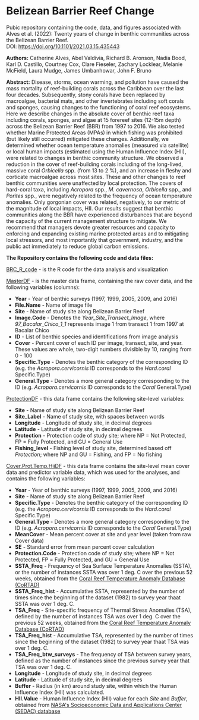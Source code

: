 # Belizean Barrier Reef Change
Pubic repository containing the code, data, and figures associated with Alves et al. (2022): Twenty years of change in benthic communities across the Belizean Barrier Reef.  
DOI: https://doi.org/10.1101/2021.03.15.435443  

**Authors:** Catherine Alves, Abel Valdivia, Richard B. Aronson, Nadia Bood, Karl D. Castillo, Courtney Cox, Clare Fieseler, Zachary Locklear, Melanie McField, Laura Mudge, James Umbanhowar, John F. Bruno

**Abstract:** Disease, storms, ocean warming, and pollution have caused the mass mortality of reef-building corals across the Caribbean over the last four decades. Subsequently, stony corals have been replaced by macroalgae, bacterial mats, and other invertebrates including soft corals and sponges, causing changes to the functioning of coral reef ecosystems. Here we describe changes in the absolute cover of benthic reef taxa including corals, sponges, and algae at 15 forereef sites (12-15m depth) across the Belizean Barrier Reef (BBR) from 1997 to 2016. We also tested whether Marine Protected Areas (MPAs) in which fishing was prohibited (but likely still occurred) mitigated these changes. Additionally, we determined whether ocean temperature anomalies (measured via satellite) or local human impacts (estimated using the Human Influence Index (HII), were related to changes in benthic community structure. We observed a reduction in the cover of reef-building corals including of the long-lived, massive coral *Orbicella* spp. (from 13 to 2 %), and an increase in fleshy and corticate macroalgae across most sites. These and other changes to reef benthic communities were unaffected by local protection. The covers of hard-coral taxa, including *Acropora* spp., *M. cavernosa*, *Orbicella* spp., and *Porites* spp., were negatively related to the frequency of ocean temperature anomalies. Only gorgonian cover was related, negatively, to our metric of the magnitude of local impacts, HII. Our results suggest that benthic communities along the BBR have experienced disturbances that are beyond the capacity of the current management structure to mitigate. We recommend that managers devote greater resources and capacity to enforcing and expanding existing marine protected areas and to mitigating local stressors, and most importantly that government, industry, and the public act immediately to reduce global carbon emissions. 

**The Repository contains the following code and data files:**  

[BRC_R_code](BRC_R_code.R) - is the R code for the data analysis and visualization  

[MasterDF](Data/Processed/Long.Master.Species.Groups.csv) - is the master data frame, containing the raw cover data, and the following variables (columns):  
* **Year** - Year of benthic surveys (1997, 1999, 2005, 2009, and 2016)  
* **File.Name** - Name of image file  
* **Site** - Name of study site along Belizean Barrier Reef  
* **Image.Code** - Denotes the *Year_Site_Transect_Image*, where *97_Bacalar_Chico_1_1* represents image 1 from transect 1 from 1997 at Bacalar Chico  
* **ID** - List of benthic species and identifications from image analysis  
* **Cover** - Percent cover of each ID per image, transect, site, and year. These values are whole, two-digit numbers divisible by 10, ranging from 0 - 100  
* **Specific.Type** - Denotes the benthic category of the corresponding ID (e.g. the *Acropora.cervicornis* ID corresponds to the *Hard.coral* Specific.Type)  
* **General.Type** - Denotes a more general category corresponding to the ID (e.g. *Acropora.cervicornis* ID corresponds to the *Coral* General.Type)  

[ProtectionDF](Data/Site/Belize_site_coord_protection.csv) - this data frame contains the following site-level variables:
* **Site** - Name of study site along Belizean Barrier Reef  
* **Site_Label** - Name of study site, with spaces between words  
* **Longitude** - Longitude of study site, in decimal degrees  
* **Latitude** - Latitude of study site, in decimal degrees  
* **Protection** - Protection code of study site; where NP = Not Protected, FP = Fully Protected, and GU = General Use  
* **Fishing_level** - Fishing level of study site, determined based off *Protection*; where NP and GU = Fishing, and FP = No fishing  

[Cover.Prot.Temp.HiiDF](Data/Processed/Cover.Prot.Temp.HiiDF.csv) - this data frame contains the site-level mean cover data and predictor variable data, which was used for the analyses, and contains the following variables:  
* **Year** - Year of benthic surveys (1997, 1999, 2005, 2009, and 2016)  
* **Site** - Name of study site along Belizean Barrier Reef  
* **Specific.Type** - Denotes the benthic category of the corresponding ID (e.g. the *Acropora.cervicornis* ID corresponds to the *Hard.coral* Specific.Type)  
* **General.Type** - Denotes a more general category corresponding to the ID (e.g. *Acropora.cervicornis* ID corresponds to the *Coral* General.Type)  
* **MeanCover** - Mean percent cover at site and year level (taken from raw Cover data)  
* **SE** - Standard error from mean percent cover calculation  
* **Protection.Code** - Protection code of study site; where NP = Not Protected, FP = Fully Protected, and GU = General Use  
* **SSTA_Freq** - Frequency of Sea Surface Temperature Anomalies (SSTA), or the number of instances SSTA was over 1 deg. C over the previous 52 weeks, obtained from the [Coral Reef Temperature Anomaly Database (CoRTAD)](https://www.nodc.noaa.gov/sog/cortad/) 
* **SSTA_Freq_hist** - Accumulative SSTA, represented by the number of times since the beginning of the dataset (1982) to survey year thaat SSTA was over 1 deg. C.
* **TSA_Freq** - Site-specific frequency of Thermal Stress Anomalies (TSA), defined by the number of instances TSA was over 1 deg. C over the previous 52 weeks, obtained from the [Coral Reef Temperature Anomaly Database (CoRTAD)](https://www.nodc.noaa.gov/sog/cortad/)  
* **TSA_Freq_hist** - Accumulative TSA, represented by the number of times since the beginning of the dataset (1982) to survey year thaat TSA was over 1 deg. C.
* **TSA_Freq_btw_surveys** - The frequency of TSA between survey years, defined as the number of instances since the previous survey year that TSA was over 1 deg. C.
* **Longitude** - Longitude of study site, in decimal degrees  
* **Latitude** - Latitude of study site, in decimal degrees  
* **Buffer** - Radius (in km) around study site, within which the Human Influence Index (HII) was calculated.  
* **HII.Value** - Human Influence Index (HII) value for each *Site* and *Buffer*, obtained from [NASA's Socioeconomic Data and Applications Center (SEDAC) database](https://sedac.ciesin.columbia.edu/data/set/wildareas-v2-human-influence-index-geographic)  
